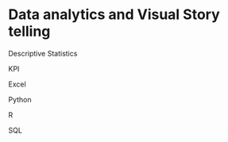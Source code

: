 # Data analytics and Visual Story telling

Descriptive Statistics


KPI



Excel


Python



R


SQL



<!---
mawj63512/mawj63512 is a ✨ special ✨ repository because its `README.md` (this file) appears on your GitHub profile.
You can click the Preview link to take a look at your changes.
--->
